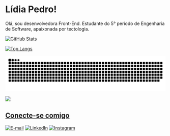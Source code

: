 # Lídia Pedro!
Olá, sou desenvolvedora Front-End.
Estudante do 5° período de Engenharia de Software, apaixonada por tectologia.




<div styles = "heigth = 200px max-heigth = 100%">
  <a href="https://github.com/Lidia-Pedro">
   

 ![GitHub Stats](https://github-readme-stats.vercel.app/api?username=Lidia-Pedro&theme=transparent&bg_color=000&border_color=30A3DC&show_icons=true&icon_color=30A3DC&title_color=E94D5F&text_color=FFF)


 ![Top Langs](https://github-readme-stats-git-masterrstaa-rickstaa.vercel.app/api/top-langs/?username=Lidia-Pedro&layout=compact&bg_color=000&border_color=30A3DC&title_color=E94D5F&text_color=FFF)

![github contribution grid snake animation](https://raw.githubusercontent.com/Lidia-Pedro/Lidia-Pedro/output/github-contribution-grid-snake-dark.svg#gh-dark-mode-only)


![](https://komarev.com/ghpvc/?username=Lidia-Pedro)

## Conecte-se comigo


[![E-mail](https://img.shields.io/badge/Gmail-D14836?style=for-the-badge&logo=gmail&logoColor=white)](mailto:lidiapedrocontatos@gmail.com)
[![LinkedIn](https://img.shields.io/badge/-LinkedIn-blue?style=for-the-badge&logo=linkedin&logoColor=white)](https://www.linkedin.com/in/lidia-pedro/)
[![Instagram](https://img.shields.io/badge/-Instagram-white?style=for-the-badge&logo=instagram)](https://www.instagram.com/estudelly/)


  ##
 

